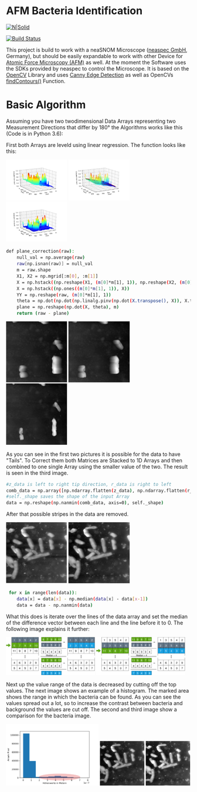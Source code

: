 # AFM Bacteria Identification

[![N|Solid](https://cldup.com/dTxpPi9lDf.thumb.png)](https://nodesource.com/products/nsolid)

[![Build Status](https://travis-ci.org/joemccann/dillinger.svg?branch=master)](https://travis-ci.org/joemccann/dillinger)

This project is build to work with a neaSNOM Microscope ([neaspec GmbH](https://www.neaspec.com/), Germany), but should be easily expandable to work with other Device for [Atomic Force Microscopy (AFM)](https://en.wikipedia.org/wiki/Atomic_force_microscopy) as well. At the moment the Software uses the SDKs provided by neaspec to control the Microscope.
It is based on the [OpenCV](https://opencv.org/) Library and uses [Canny Edge Detection](https://en.wikipedia.org/wiki/Canny_edge_detector) as well as OpenCVs [findContours()](https://opencv-python-tutroals.readthedocs.io/en/latest/py_tutorials/py_imgproc/py_contours/py_table_of_contents_contours/py_table_of_contents_contours.html) Function.

# Basic Algorithm

Assuming you have two twodimensional Data Arrays representing two Measurement Directions that differ by 180° the Algorithms works like this (Code is in Python 3.6): 

First both Arrays are leveld using linear regression. The function looks like this:

<img src="https://raw.githubusercontent.com/AFMHZB/AFM/AFMHZB-pictures/Pre_Fix.png" alt="Alt Text" width="33%"> <img src="https://raw.githubusercontent.com/AFMHZB/AFM/AFMHZB-pictures/Plane.png" alt="Alt Text" width="33%"> <img src="https://raw.githubusercontent.com/AFMHZB/AFM/AFMHZB-pictures/Post_Fix.png" alt="Alt Text" width="33%">

```sh
def plane_correction(raw):
    null_val = np.average(raw)
    raw[np.isnan(raw)] = null_val
    m = raw.shape
    X1, X2 = np.mgrid[:m[0], :m[1]]
    X = np.hstack((np.reshape(X1, (m[0]*m[1], 1)), np.reshape(X2, (m[0]*m[1], 1))))
    X = np.hstack((np.ones((m[0]*m[1], 1)), X))
    YY = np.reshape(raw, (m[0]*m[1], 1))
    theta = np.dot(np.dot(np.linalg.pinv(np.dot(X.transpose(), X)), X.transpose()), YY)
    plane = np.reshape(np.dot(X, theta), m)
    return (raw - plane)
```

<img src="https://raw.githubusercontent.com/AFMHZB/AFM/AFMHZB-pictures/forward.png" alt="Forward Scan" width="33%"> <img src="https://raw.githubusercontent.com/AFMHZB/AFM/AFMHZB-pictures/backward.png" alt="Backward Scan" width="33%"> <img src="https://raw.githubusercontent.com/AFMHZB/AFM/AFMHZB-pictures/fix.png" alt="Direction Fix" width="33%">

As you can see in the first two pictures it is possible for the data to have "Tails". To Correct them both Matrices are Stacked to 1D Arrays and then combined to one single Array using the smaller value of the two. The result is seen in the third image.
```sh
#z_data is left to right tip direction, r_data is right to left
comb_data = np.array([np.ndarray.flatten(z_data), np.ndarray.flatten(r_data)])
#self._shape saves the shape of the input Array
data = np.reshape(np.nanmin(comb_data, axis=0), self._shape)
```
After that possible stripes in the data are removed.

<img src="https://raw.githubusercontent.com/AFMHZB/AFM/AFMHZB-pictures/stripes.png" alt="Stripes in Scan" width="33%"> <img src="https://raw.githubusercontent.com/AFMHZB/AFM/AFMHZB-pictures/stripe_cor.png" alt="Stripes Corrected" width="33%">

```sh
 for x in range(len(data)):
    data[x] = data[x] - np.median(data[x] - data[x-1])
    data = data - np.nanmin(data)
 ```
 What this does is iterate over the lines of the data array and set the median of the difference vector between each line and the line before it to 0. The following image explains it further:
 
 <img src="https://raw.githubusercontent.com/AFMHZB/AFM/AFMHZB-pictures/Stripe_Corr_Diagramm.png" alt="Forward Scan" width="48%"> <img src="https://raw.githubusercontent.com/AFMHZB/AFM/AFMHZB-pictures/Stripe_Corr_Diagramm2.png" alt="Forward Scan" width="48%"> 

Next up the value range of the data is decreased by cutting off the top values. The next image shows an example of a histogram. The marked area shows the range in which the bacteria can be found. As you can see the values spread out a lot, so to increase the contrast between bacteria and background the values are cut off. The second and third image show a comparison for the bacteria image.

<img src="https://raw.githubusercontent.com/AFMHZB/AFM/AFMHZB-pictures/Histogram.png" alt="Forward Scan" width="50%"> <img src="https://raw.githubusercontent.com/AFMHZB/AFM/AFMHZB-pictures/stripe_cor.png" alt="Forward Scan" width="24%"> <img src="https://raw.githubusercontent.com/AFMHZB/AFM/AFMHZB-pictures/hist_cor.png" alt="Forward Scan" width="24%">
